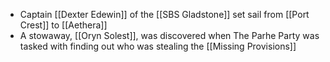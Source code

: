  
- Captain [[Dexter Edewin]] of the [[SBS Gladstone]] set sail from [[Port Crest]] to [[Aethera]]
- A stowaway, [[Oryn Solest]], was discovered when The Parhe Party was tasked with finding out who was stealing the [[Missing Provisions]]
